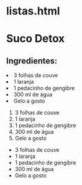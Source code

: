 # listas.html
<!--
    Listas = ( <li> ). Atalho ex: (<li*3)

    - Ordenadas
    - Não ordenadas
-->


<h1>Suco Detox</h1>
<h2>Ingredientes:</h2>

<li>3 folhas de couve</li>
<li>1 laranja</li>
<li>1 pedacinho de gengibre</li>
<li>300 ml de água</li>
<li>Gelo a gosto</li>

<!--Lista Ordenada-->

<ol>
    <li>3 folhas de couve</li>
    <li>1 laranja</li>
    <li>1 pedacinho de gengibre</li>
    <li>300 ml de água</li>
    <li>Gelo a gosto</li> 
</ol> 

<!--Lista Não ordenada-->

<ul>
    <li>3 folhas de couve</li>
    <li>1 laranja</li>
    <li>1 pedacinho de gengibre</li>
    <li>300 ml de água</li>
    <li>Gelo a gosto</li>
</ul>
